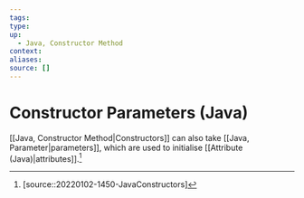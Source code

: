 ```yaml
---
tags:
type:
up:
  - Java, Constructor Method
context:
aliases:
source: []
---
```


# Constructor Parameters (Java)

[[Java, Constructor Method|Constructors]] can also take [[Java, Parameter|parameters]], which are used to initialise [[Attribute (Java)|attributes]].[^1]

[^1]: [source::20220102-1450-JavaConstructors]
